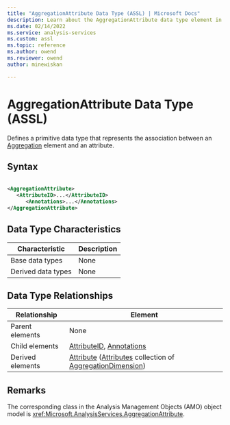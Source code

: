```yaml
---
title: "AggregationAttribute Data Type (ASSL) | Microsoft Docs"
description: Learn about the AggregationAttribute data type element in the Analysis Services Scripting Language (ASSL) schema.
ms.date: 02/14/2022
ms.service: analysis-services
ms.custom: assl
ms.topic: reference
ms.author: owend
ms.reviewer: owend
author: minewiskan

---
```

# AggregationAttribute Data Type (ASSL)

  Defines a primitive data type that represents the association between an [Aggregation](../objects/aggregation-element-assl.md) element and an attribute.  
  
## Syntax  
  
```xml  
  
<AggregationAttribute>  
   <AttributeID>...</AttributeID>  
      <Annotations>...</Annotations>  
</AggregationAttribute>  
```  
  
## Data Type Characteristics  
  
|Characteristic|Description|  
|--------------------|-----------------|  
|Base data types|None|  
|Derived data types|None|  
  
## Data Type Relationships  
  
|Relationship|Element|  
|------------------|-------------|  
|Parent elements|None|  
|Child elements|[AttributeID](../properties/attributeid-element-assl.md), [Annotations](../collections/annotations-element-assl.md)|  
|Derived elements|[Attribute](../objects/attribute-element-assl.md) ([Attributes](../collections/attributes-element-assl.md) collection of [AggregationDimension](aggregationdimension-data-type-assl.md))|  
  
## Remarks  
 The corresponding class in the Analysis Management Objects (AMO) object model is <xref:Microsoft.AnalysisServices.AggregationAttribute>.  
